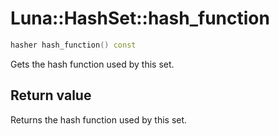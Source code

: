 # Luna::HashSet::hash_function

```c++
hasher hash_function() const
```

Gets the hash function used by this set. 



## Return value
Returns the hash function used by this set. 

